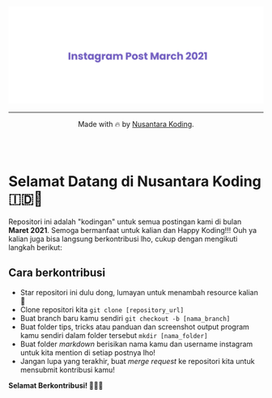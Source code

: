 [![March Instagram Posts](banner.png)](https://github.com/nusantarakoding/instagram-post-march/)

<div align=center>

---

Made with :fire: by [Nusantara Koding](https://instagram.com/nusantarakoding).

</div>
<br>
<br>

# Selamat Datang di Nusantara Koding🇮🇩🚀

Repositori ini adalah "kodingan" untuk semua postingan kami di bulan **Maret 2021**. Semoga bermanfaat untuk kalian dan Happy Koding!!! Ouh ya kalian juga bisa langsung berkontribusi lho, cukup dengan mengikuti langkah berikut:

## Cara berkontribusi

- Star repositori ini dulu dong, lumayan untuk menambah resource kalian 🌟
- Clone repositori kita `git clone [repository_url]`
- Buat branch baru kamu sendiri `git checkout -b [nama_branch]`
- Buat folder tips, tricks atau panduan dan screenshot output program kamu sendiri dalam folder tersebut `mkdir [nama_folder]`
- Buat folder _markdown_ berisikan nama kamu dan username instagram untuk kita mention di setiap postnya lho!
- Jangan lupa yang terakhir, buat _merge request_ ke repositori kita untuk mensubmit kontribusi kamu!

**Selamat Berkontribusi! 👨‍💻🎉**
